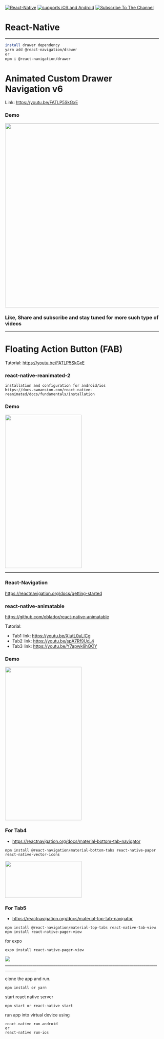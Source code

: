 [![React-Native](https://img.shields.io/badge/React%20Native-333.svg?style=for-the-badge&logo=react&labelColor=4630eb&logoWidth=30&logoColor=fff)](https://reactnative.dev/) [![supports iOS and Android](https://img.shields.io/badge/Getting%20Started-4630EB.svg?style=for-the-badge&labelColor=000)](https://reactnative.dev/docs/getting-started) [![Subscribe To The Channel](https://img.shields.io/badge/Subscribe-red.svg?style=for-the-badge&logo=youtube&labelColor=red&logoWidth=20&logoColor=fff)](https://www.youtube.com/channel/UCC6L3eilEVJhhqiAdepWcng)

# React-Native

---

```sh
install drawer dependency
yarn add @react-navigation/drawer
or
npm i @react-navigation/drawer
```

# Animated Custom Drawer Navigation v6

Link: <https://youtu.be/FATLP5SkGxE>

### Demo

<img width="600" height="600" src="/gif/drawer1.png">

### Like, Share and subscribe and stay tuned for more such type of videos

---

# Floating Action Button (FAB)

Tutorial: <https://youtu.be/FATLP5SkGxE>

### react-native-reanimated-2

```
installation and configuration for android/ios
https://docs.swmansion.com/react-native-reanimated/docs/fundamentals/installation
```

### Demo

<img src="/gif/FAB-demo.gif" width="250" height="500"/>

---

### React-Navigation

<https://reactnavigation.org/docs/getting-started>

### react-native-animatable

<https://github.com/oblador/react-native-animatable>

Tutorial:

- Tab1 link: <https://youtu.be/XiutL0uLICg>
- Tab2 link: <https://youtu.be/spA7Rf9Ud_4>
- Tab3 link: <https://youtu.be/Y7apwk6hQOY>

### Demo

<img src="/gif/anim-Tab.gif" width="250" height="500"/>

### For Tab4

- <https://reactnavigation.org/docs/material-bottom-tab-navigator>

```
npm install @react-navigation/material-bottom-tabs react-native-paper react-native-vector-icons
```

<img src="gif/tab4.jpg" width="250" height="120"/>

### For Tab5

- <https://reactnavigation.org/docs/material-top-tab-navigator>

```
npm install @react-navigation/material-top-tabs react-native-tab-view
npm install react-native-pager-view
```

for expo

```
expo install react-native-pager-view
```

<picture>
  <source width="250" height="140" media="(prefers-color-scheme: dark)" srcset="https://github.com/vishalpwr/react-native-ui/blob/master/gif/tab5.jpg">
  <img src="https://github.com/vishalpwr/react-native-ui/blob/master/gif/tab5.jpg">
</picture>
______________________________________________________________________________________________

clone the app and run.

```
npm install or yarn
```

start react native server

```
npm start or react-native start
```

run app into virtual device using

```
react-native run-android
or
react-native run-ios
```
